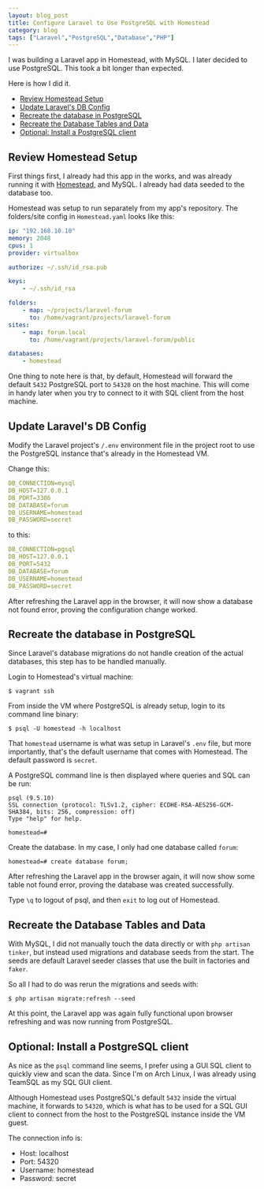 ```yaml
---
layout: blog_post
title: Configure Laravel to Use PostgreSQL with Homestead
category: blog
tags: ["Laravel","PostgreSQL","Database","PHP"]
---
```


I was building a Laravel app in Homestead, with MySQL. I later decided to use PostgreSQL. This took a bit longer than expected. 

Here is how I did it.

- [Review Homestead Setup](#review-homestead-setup)
- [Update Laravel's DB Config](#update-laravels-db-config)
- [Recreate the database in PostgreSQL](#recreate-the-database-in-postgresql)
- [Recreate the Database Tables and Data](#recreate-the-database-tables-and-data)
- [Optional: Install a PostgreSQL client](#optional-install-a-postgresql-client)

<a name="review-homestead"></a>

## Review Homestead Setup

First things first, I already had this app in the works, and was already running it with [Homestead](https://laravel.com/docs/5.6/homestead), and MySQL. I already had data seeded to the database too.

Homestead was setup to run separately from my app's repository. The folders/site config in `Homestead.yaml` looks like this:

```yaml
ip: "192.168.10.10"
memory: 2048
cpus: 1
provider: virtualbox

authorize: ~/.ssh/id_rsa.pub

keys:
    - ~/.ssh/id_rsa

folders:
    - map: ~/projects/laravel-forum
      to: /home/vagrant/projects/laravel-forum
sites:
    - map: forum.local
      to: /home/vagrant/projects/laravel-forum/public

databases:
    - homestead
```

One thing to note here is that, by default, Homestead will forward the default `5432` PostgreSQL port to `54320` on the host machine. This will come in handy later when you try to connect to it with SQL client from the host machine.

<a name="update-config"></a>

## Update Laravel's DB Config

Modify the Laravel project's `/.env` environment file in the project root to use the PostgreSQL instance that's already in the Homestead VM.

Change this:

```yaml
DB_CONNECTION=mysql
DB_HOST=127.0.0.1
DB_PORT=3306
DB_DATABASE=forum
DB_USERNAME=homestead
DB_PASSWORD=secret
```

to this:

```yaml
DB_CONNECTION=pgsql
DB_HOST=127.0.0.1
DB_PORT=5432
DB_DATABASE=forum
DB_USERNAME=homestead
DB_PASSWORD=secret
```

After refreshing the Laravel app in the browser, it will now show a database not found error, proving the configuration change worked.

<a name="recreate-database"></a>

## Recreate the database in PostgreSQL

Since Laravel's database migrations do not handle creation of the actual databases, this step has to be handled manually.

Login to Homestead's virtual machine:

```shell
$ vagrant ssh
```

From inside the VM where PostgreSQL is already setup, login to its command line binary:

```shell
$ psql -U homestead -h localhost
```

That `homestead` username is what was setup in Laravel's `.env` file, but more importantly, that's the default username that comes with Homestead. The default password is `secret`.

A PostgreSQL command line is then displayed where queries and SQL can be run:

```shell
psql (9.5.10)
SSL connection (protocol: TLSv1.2, cipher: ECDHE-RSA-AES256-GCM-SHA384, bits: 256, compression: off)
Type "help" for help.

homestead=#
```

Create the database. In my case, I only had one database called `forum`:

```shell
homestead=# create database forum;
```

After refreshing the Laravel app in the browser again, it will now show some table not found error, proving the database was created successfully.

Type `\q` to logout of psql, and then `exit` to log out of Homestead.

<a name="recreate-data"></a>

## Recreate the Database Tables and Data

With MySQL, I did not manually touch the data directly or with `php artisan tinker`, but instead used migrations and database seeds from the start. The seeds are default Laravel seeder classes that use the built in factories and `faker`.

So all I had to do was rerun the migrations and seeds with:

```shell
$ php artisan migrate:refresh --seed
```

At this point, the Laravel app was again fully functional upon browser refreshing and was now running from PostgreSQL.

<a name="install-client"></a>

## Optional: Install a PostgreSQL client

As nice as the `psql` command line seems, I prefer using a GUI SQL client to quickly view and scan the data. Since I'm on Arch Linux, I was already using TeamSQL as my SQL GUI client.

Although Homestead uses PostgreSQL's default `5432` inside the virtual machine, it forwards to `54320`, which is what has to be used for a SQL GUI client to connect from the host to the PostgreSQL instance inside the VM guest.

The connection info is:

- Host: localhost
- Port: 54320
- Username: homestead
- Password: secret